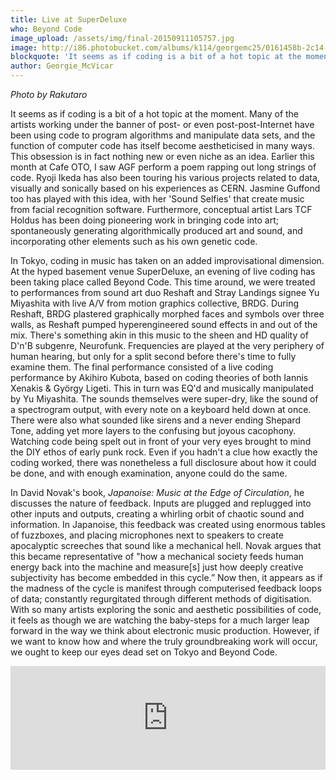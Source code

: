 ```yaml
---
title: Live at SuperDeluxe
who: Beyond Code
image_upload: /assets/img/final-20150911105757.jpg
image: http://i86.photobucket.com/albums/k114/georgemc25/0161458b-2c14-46a8-aa98-72d3352d3c43_zpsqxjzbqli.jpg
blockquote: 'It seems as if coding is a bit of a hot topic at the moment. Many of the artists working under the banner of post- or even post-post-Internet have been using code to program algorithms and manipulate data sets, and the function of computer code has itself become aestheticised in many ways. This obsession is in fact nothing new or even niche as an idea.'
author: Georgie_McVicar
---
```

_Photo by Rakutaro_

It seems as if coding is a bit of a hot topic at the moment. Many of the artists working under the banner of post- or even post-post-Internet have been using code to program algorithms and manipulate data sets, and the function of computer code has itself become aestheticised in many ways. This obsession is in fact nothing new or even niche as an idea. Earlier this month at Cafe OTO, I saw AGF perform a poem rapping out long strings of code. Ryoji Ikeda has also been touring his various projects related to data, visually and sonically based on his experiences as CERN. Jasmine Guffond too has played with this idea, with her 'Sound Selfies' that create music from facial recognition software. Furthermore, conceptual artist Lars TCF Holdus has been doing pioneering work in bringing code into art; spontaneously generating algorithmically produced art and sound, and incorporating other elements such as his own genetic code. 

In Tokyo, coding in music has taken on an added improvisational dimension. At the hyped basement venue SuperDeluxe, an evening of live coding has been taking place called Beyond Code. This time around, we were treated to performances from sound art duo Reshaft and Stray Landings signee Yu Miyashita with live A/V from motion graphics collective, BRDG. During Reshaft, BRDG plastered graphically morphed faces and symbols over three walls, as Reshaft pumped hyperengineered sound effects in and out of the mix. There's something akin in this music to the sheen and HD quality of D'n'B subgenre, Neurofunk. Frequencies are played at the very periphery of human hearing, but only for a split second before there's time to fully examine them. The final performance consisted of a live coding performance by Akihiro Kubota, based on coding theories of both Iannis Xenakis & György Ligeti. This in turn was EQ'd and musically manipulated by Yu Miyashita. The sounds themselves were super-dry, like the sound of a spectrogram output, with every note on a keyboard held down at once. There were also what sounded like sirens and a never ending Shepard Tone, adding yet more layers to the confusing but joyous cacophony. Watching code being spelt out in front of your very eyes brought to mind the DIY ethos of early punk rock. Even if you hadn't a clue how exactly the coding worked, there was nonetheless a full disclosure about how it could be done, and with enough examination, anyone could do the same.

In David Novak's book, _Japanoise: Music at the Edge of Circulation_, he discusses the nature of feedback. Inputs are plugged and replugged into other inputs and outputs, creating a whirling orbit of chaotic sound and information. In Japanoise, this feedback was created using enormous tables of fuzzboxes, and placing microphones next to speakers to create apocalyptic screeches that sound like a mechanical hell. Novak argues that this became representative of "how a mechanical society feeds human energy back into the machine and measure[s] just how deeply creative subjectivity has become embedded in this cycle.” Now then, it appears as if the madness of the cycle is manifest through computerised feedback loops of data; constantly regurgitated through different methods of digitisation. With so many artists exploring the sonic and aesthetic possibilities of code, it feels as though we are watching the baby-steps for a much larger leap forward in the way we think about electronic music production. However, if we want to know how and where the truly groundbreaking work will occur, we ought to keep our eyes dead set on Tokyo and Beyond Code. 

<iframe width="100%" height="166" scrolling="no" frameborder="no" src="https://w.soundcloud.com/player/?url=https%3A//api.soundcloud.com/tracks/221553014&amp;color=5f5f5f&amp;auto_play=false&amp;hide_related=false&amp;show_comments=true&amp;show_user=true&amp;show_reposts=false"></iframe>